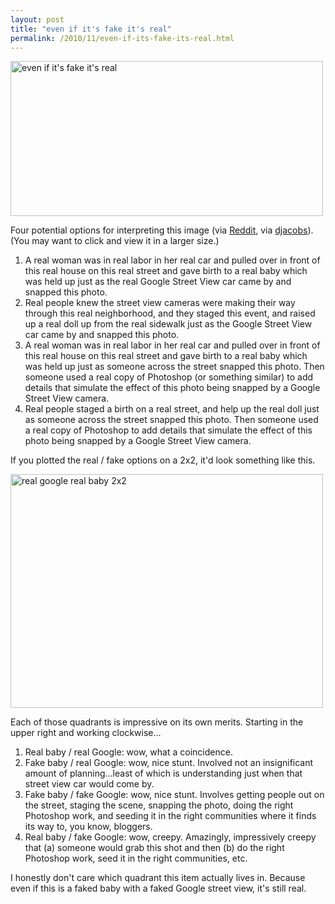 ```yaml
---
layout: post
title: "even if it's fake it's real"
permalink: /2010/11/even-if-its-fake-its-real.html
---
```


<p><a href="http://www.flickr.com/photos/msippey/5204095051/lightbox/" target="_blank" title="even if it's fake it's real by msippey, on Flickr"><img src="http://farm5.static.flickr.com/4085/5204095051_9729700a5e.jpg" width="500" height="248" alt="even if it's fake it's real" /></a></p>

<p>Four potential options for interpreting this image (via <a href="http://www.reddit.com/r/pics/comments/earv7/baby_born_on_google_street_view/" target="_self">Reddit</a>, via <a href="http://www.google.com/profiles/djacobs" target="_self">djacobs</a>). (You may want to click and view it in a larger size.)</p>

<ol>
<li>A real woman was in real labor in her real car and pulled over in front of this real house on this real street and gave birth to a real baby which was held up just as the real Google Street View car came by and snapped this photo.</li>

<li>Real people knew the street view cameras were making their way through this real neighborhood, and they staged this event, and raised up a real doll up from the real sidewalk just as the Google Street View car came by and snapped this photo.</li>

<li>A real woman was in real labor in her real car and pulled over in front of this real house on this real street and gave birth to a real baby which was held up just as someone across the street snapped this photo. Then someone used a real copy of Photoshop (or something similar) to add details that simulate the effect of this photo being snapped by a Google Street View camera.</li>

<li>Real people staged a birth on a real street, and help up the real doll just as someone across the street snapped this photo. Then someone used a real copy of Photoshop to add details that simulate the effect of this photo being snapped by a Google Street View camera.</li>
</ol>

<p>If you plotted the real / fake options on a 2x2, it'd look something like this.</p>

<p><a href="http://www.flickr.com/photos/msippey/5204079263/lightbox/" target="_blank" title="real google real baby 2x2 by msippey, on Flickr"><img src="http://farm5.static.flickr.com/4148/5204079263_7a04c666ab.jpg" width="500" height="374" alt="real google real baby 2x2" /></a></p>

<p>Each of those quadrants is impressive on its own merits. Starting in the upper right and working clockwise...</p>

<ol>
<li>Real baby / real Google:  wow, what a coincidence.</li>

<li>Fake baby / real Google:  wow, nice stunt. Involved not an insignificant amount of planning...least of which is understanding just when that street view car would come by.</li>

<li>Fake baby / fake Google:  wow, nice stunt. Involves getting people out on the street, staging the scene, snapping the photo, doing the right Photoshop work, and seeding it in the right communities where it finds its way to, you know, bloggers.</li>

<li>Real baby / fake Google:  wow, creepy.  Amazingly, impressively creepy that (a) someone would grab this shot and then (b) do the right Photoshop work, seed it in the right communities, etc.</li>
</ol>

<p>I honestly don't care which quadrant this item actually lives in.  Because even if this is a faked baby with a faked Google street view, it's still real.</p>


